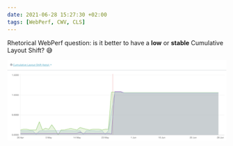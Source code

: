 ```yaml
---
date: 2021-06-28 15:27:30 +02:00
tags: [WebPerf, CWV, CLS]
---
```


Rhetorical WebPerf question: is it better to have a **low** or **stable** Cumulative Layout Shift? 😅

![CLS increases a lot, but becomes stable](low-or-stable-cls.png)

